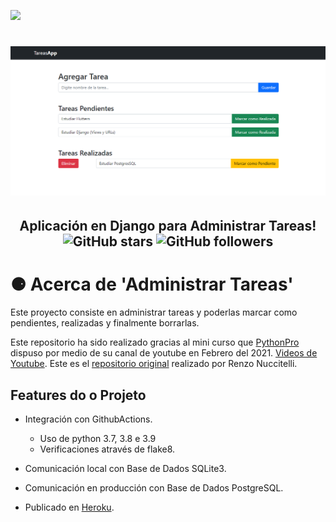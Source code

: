 ![](https://github.com/Alfareiza/administrador-tareas/actions/workflows/main.yml/badge.svg)
<h1 align="center" >
    <img src="webdev/tareas/static/img/home.png">
</h1>
<h2 align="center" >
    Aplicación en Django para Administrar Tareas! <br>
    <img alt="GitHub stars" src="https://img.shields.io/github/stars/Alfareiza/administrador-tareas?style=social">
    <img alt="GitHub followers" src="https://img.shields.io/github/followers/Alfareiza?label=Follow%20me%20%3A%29&style=social">
</h2>

<h1>⚈ Acerca de 'Administrar Tareas'</h1>
Este proyecto consiste en administrar tareas y poderlas marcar como pendientes, realizadas y finalmente borrarlas. 

Este repositorio ha sido realizado gracias al mini curso que [PythonPro](https://pythonpro.com.br/) dispuso por medio de su canal de youtube en Febrero del 2021. [Videos de Youtube](https://www.youtube.com/playlist?list=PLA05yVJtRWYRgtGyrdH4Bbf2gtbk6OtTu). Este es el [repositorio original](https://github.com/pythonpro/django-pro) realizado por Renzo Nuccitelli.

## Features do o Projeto
- Integración con GithubActions.
    - Uso de python 3.7, 3.8 e 3.9 
    - Verificaciones através de flake8.
  
- Comunicación local con Base de Dados SQLite3.
- Comunicación en producción con Base de Dados PostgreSQL.  
- Publicado en [Heroku](https://tasks-djangopro.herokuapp.com/).
